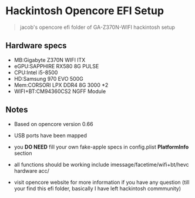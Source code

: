 # Hackintosh Opencore EFI Setup

> jacob's opencore efi folder of GA-Z370N-WIFI hackintosh setup

## Hardware specs

- MB:Gigabyte Z370N WIFI ITX
- eGPU:SAPPHIRE RX580 8G PULSE
- CPU:Intel i5-8500
- HD:Samsung 970 EVO 500G
- Mem:CORSORI LPX DDR4 8G 3000 *2
- WIFI+BT:CM94360CS2 NGFF Module

## Notes

- Based on opencore version 0.66

- USB ports have been mapped

- you **DO NEED** fill your own fake-apple specs in config.plist **PlatformInfo** section

- all functions should be working include imessage/facetime/wifi+bt/hevc hardware acc/

- visit opencore website for more information if you have any question (till your find this efi folder, basically I have left hackintosh commmunity)
